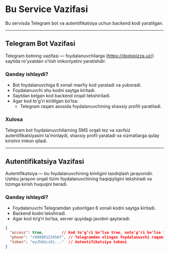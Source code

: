 # Bu Service Vazifasi

Bu servisda Telegram bot va autentifikatsiya uchun backend kodi yaratilgan.

---

## Telegram Bot Vazifasi

Telegram botning vazifasi — foydalanuvchilarga (https://dodopizza.uz/) saytida ro'yxatdan o'tish imkoniyatini yaratishdir.

### Qanday ishlaydi?

- Bot foydalanuvchiga 6 xonali maxfiy kod yaratadi va yuboradi.
- Foydalanuvchi shu kodni saytga kiritadi.
- Saytdan kelgan kod backend orqali tekshiriladi.
- Agar kod to'g'ri kiritilgan bo‘lsa:
  - Telegram raqam asosida foydalanuvchining shaxsiy profili yaratiladi.

### Xulosa

Telegram bot foydalanuvchilarning SMS orqali tez va xavfsiz autentifikatsiyasini ta'minlaydi, shaxsiy profil yaratadi va xizmatlarga qulay kirishni imkon qiladi.

---

## Autentifikatsiya Vazifasi

Autentifikatsiya — bu foydalanuvchining kimligini tasdiqlash jarayonidir.  
Ushbu jarayon orqali tizim foydalanuvchining haqiqiyligini tekshiradi va tizimga kirish huquqini beradi.

### Qanday ishlaydi?

- Foydalanuvchi Telegramdan yuborilgan 6 xonali kodni saytga kiritadi.
- Backend kodni tekshiradi.
- Agar kod to‘g‘ri bo‘lsa, server quyidagi javobni qaytaradi:

```json
{
  "access": true,        // Kod to‘g‘ri bo‘lsa true, noto‘g‘ri bo‘lsa false
  "phone": "+998901234567", // Telegramdan olingan foydalanuvchi raqami
  "token": "eyJhbGciOi..."  // Autentifikatsiya tokeni
}

